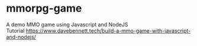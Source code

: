 # mmorpg-game
A demo MMO game using Javascript and NodeJS<br>
Tutorial <a href="https://www.davebennett.tech/build-a-mmo-game-with-javascript-and-nodejs/">https://www.davebennett.tech/build-a-mmo-game-with-javascript-and-nodejs/</a>
